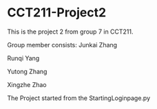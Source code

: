 # CCT211-Project2
This is the project 2 from group 7 in CCT211.

Group member consists:
Junkai Zhang

Runqi Yang

Yutong Zhang

Xingzhe Zhao


The Project started from the StartingLoginpage.py 
